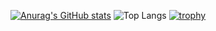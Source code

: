 [![Anurag's GitHub stats](https://github-readme-stats.vercel.app/api?username=tatsuya087)](https://github.com/anuraghazra/github-readme-stats)
![Top Langs](https://github-readme-stats.vercel.app/api/top-langs/?username=tatsuya087&exclude_repo=github-readme-stats,anuraghazra.github.io)
[![trophy](https://github-profile-trophy.vercel.app/?username=tatsuya087&theme=noctis_minimus&column=7)](https://github.com/ryo-ma/github-profile-trophy)
